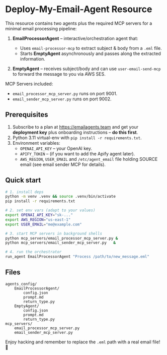 # Deploy-My-Email-Agent Resource

This resource contains two agents plus the required MCP servers for a minimal
email processing pipeline:

1. **EmailProcessorAgent** – interactive/orchestration agent that:
   * Uses `email-processor-mcp` to extract subject & body from a `.eml` file.
   * Starts **EmptyAgent** asynchronously and passes along the extracted
     information.

2. **EmptyAgent** – receives subject/body and can use
   `user-email-send-mcp` to forward the message to you via AWS SES.

MCP Servers included:
* `email_processor_mcp_server.py` runs on port 9001.
* `email_sender_mcp_server.py` runs on port 9002.

Prerequisites
-------------
1. Subscribe to a plan at <https://emailagents.team> and get your **deployment
   key** plus onboarding instructions – **do this first**.
2. Python 3.11 virtual-env with `pip install -r requirements.txt`.
3. Environment variables:
   * `OPENAI_API_KEY` – your OpenAI key.
   * `APIFY_TOKEN` – (if you want to add the Apify agent later).
   * `AWS_REGION`, `USER_EMAIL` and `/etc/agent_email` file holding SOURCE email
     (see email sender MCP for details).

Quick start
-----------
```bash
# 1. install deps
python -m venv .venv && source .venv/bin/activate
pip install -r requirements.txt

# 2. set env vars (adapt to your values)
export OPENAI_API_KEY="sk-..."
export AWS_REGION="us-east-1"
export USER_EMAIL="me@example.com"

# 3. start MCP servers in background shells
python mcp_servers/email_processor_mcp_server.py &
python mcp_servers/email_sender_mcp_server.py   &

# 4. run the orchestrator
run_agent EmailProcessorAgent "Process /path/to/new_message.eml"
```

Files
-----
```
agents_config/
    EmailProcessorAgent/
        config.json
        prompt.md
        return_type.py
    EmptyAgent/
        config.json
        prompt.md
        return_type.py
mcp_servers/
    email_processor_mcp_server.py
    email_sender_mcp_server.py
```

Enjoy hacking and remember to replace the `.eml` path with a real email file! 🎉 